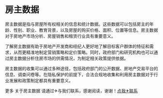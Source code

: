 # 房主数据

房主数据是指与房屋所有权相关的信息和统计数据。这些数据可以包括房主的年龄、性别、职业、教育背景，以及房屋的购买价格、面积、位置等信息。房主数据对于房地产市场分析、房屋销售和租赁行业具有重要意义。

了解房主数据有助于房地产开发商和经纪人更好地了解目标客户群体的特征和需求，从而更精准地制定营销策略和定价策略。同时，政府部门和研究机构也可以通过房主数据分析住房市场的供需情况，为制定相关政策提供依据。

房主数据的收集可以通过多种途径，包括政府部门的公开数据、房地产交易平台的信息、调查问卷等。在隐私保护的前提下，合法合规地收集和利用房主数据对于行业发展和政策制定都具有重要意义。

更多 关于房主数据 请通过✈与我们联系，感谢阅读，谢谢！[点我✈联系](https://w.k02.cc)